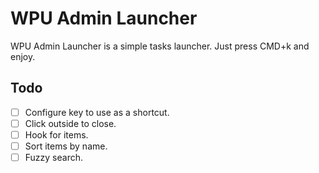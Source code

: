# WPU Admin Launcher

WPU Admin Launcher is a simple tasks launcher. Just press CMD+k and enjoy.

## Todo

- [ ] Configure key to use as a shortcut.
- [ ] Click outside to close.
- [ ] Hook for items.
- [ ] Sort items by name.
- [ ] Fuzzy search.
